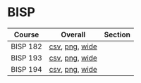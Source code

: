 # BISP

| Course | Overall | Section |
| ------ | ------- | ------- |
| BISP 182 | [csv](https://github.com/UCSD-Historical-Enrollment-Data/2025Fall/blob/main/overall/BISP%20182.csv), [png](https://raw.githubusercontent.com/UCSD-Historical-Enrollment-Data/2025Fall/main/plot_overall/BISP%20182.png), [wide](https://raw.githubusercontent.com/UCSD-Historical-Enrollment-Data/2025Fall/main/plot_overall_wide/BISP%20182.png) |  |
| BISP 193 | [csv](https://github.com/UCSD-Historical-Enrollment-Data/2025Fall/blob/main/overall/BISP%20193.csv), [png](https://raw.githubusercontent.com/UCSD-Historical-Enrollment-Data/2025Fall/main/plot_overall/BISP%20193.png), [wide](https://raw.githubusercontent.com/UCSD-Historical-Enrollment-Data/2025Fall/main/plot_overall_wide/BISP%20193.png) |  |
| BISP 194 | [csv](https://github.com/UCSD-Historical-Enrollment-Data/2025Fall/blob/main/overall/BISP%20194.csv), [png](https://raw.githubusercontent.com/UCSD-Historical-Enrollment-Data/2025Fall/main/plot_overall/BISP%20194.png), [wide](https://raw.githubusercontent.com/UCSD-Historical-Enrollment-Data/2025Fall/main/plot_overall_wide/BISP%20194.png) |  |
